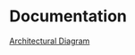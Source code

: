 # Documentation
[Architectural Diagram](https://viewer.diagrams.net/?tags=%7B%7D&highlight=0000ff&edit=_blank&layers=1&nav=1&title=Untitled%20Diagram.drawio#R7V1Lc6M6Fv41WcaFeLN0kr49vchUqtJze7LEBttUY%2FDFOHHm14%2BwEQEhQGA9sJtsYoR4nXN09J2XdKc9bo%2FfE3e3eY49P7xTFe94pz3dqSrQdR3%2By1o%2Bzy2OYp0b1kng5Z2%2BGl6D%2F%2Fl5o5K3HgLP31c6pnEcpsGu2riMo8hfppU2N0nij2q3VRxWn7pz136t4XXphvXWX4GXbvJWoChfJ%2F7lB%2BtN%2FmjbyE9sXdQ5b9hvXC%2F%2BKDVp3%2B60xySO0%2FOv7fHRDzPiIbqcr%2Fur4WzxYokfpTQX2Mfk10vw%2Bx%2F%2F8CNN%2F35brVc%2F1%2Fda%2FnLvbnjIvzh%2F2%2FQTkSCJD5HnZ3dR7rSHj02Q%2Bq87d5md%2FYBMh22bdBvCIwB%2FroIwfIzDODldq61WS%2FgH2%2FdpEv8uSKgXLaW%2Bmqk5GnzMQwzvHqSZwJjZE%2FM39JPUPzZ%2BOygoCkXRj7d%2BmnzCLvkFdv6ZuRDq6PijzFLEqE2JnQX33FyO1sW9v0gNf%2BTU7kF52%2BJL%2BQXwvJVCojNQLM3xGRFWr1LWsIw6ZQ0CYXWHG2HNWyCsaWKEJYmsYMIat0BYHX3GiAir3wJhNWV8hFVvgbAAjE4VABJhzRA%2B92EBf6yzH%2FOXH7DH9%2FnPb7%2Fmb%2BgsfFrRoYUVoDcrPMO3PSKssNWFZpqMZNyqskIz66wowEWZFSY3Tmg1TjzGEaRBduVL6EY%2BUzKvViu1hOfKDDAXpsGIzAY2%2BRWCXJZ4kyTx3MhMASrWkLC7xq%2FPDRR3gborfalSANScKiaJKrY1M%2Bp00fgRptfc1V%2FgfABHtkUSOMe0NJda4Fq4Wid4TuDCyCsTmGglcBveZn141xQtaljBcV8hvPnPIUYn7vcn03oOOwBjdzxflp9HN9qkKbSqvzT1%2BYbVh7QqcMiAtMpNNwzWEfy9hIzwIeMeMjYF0Lye5ye2gedllxPFojo3s%2Bczug2mbepcJ%2BkajRfPLZJl2JPFegOL3UO6gbSCHEiDOOrgtRe8X%2FQwZm89h28dJ8Ge5qVh8%2Bm9pYhoEqfnd9Se7h2uMnuvg5laBdzAsWcE81slaSxTRdME%2BxmBwrHBe6rU8KlSpdTkHCdK%2B5onSqt9orSkT5TA6Z4od0l8%2FORvibi%2BvSJCZHNp%2B4sVF0Z0EZ4fQCHRHaOmH3nzzBWfKdnQ3e%2BDZZWAVR3qH4P0v9nvmakZ%2BfFb1nOmGHZ%2B%2FHQsdX76LB28%2BEkAvyxT5CXQ4Hs1Lz8VoeFnxIdk6XcKXitHSLY5akv8EM4Y79W3I3Epf8JLHJwm0wZFdw8wRp%2FfP7%2Fqi9e1G1lmdS6xsfukbrL209p9TjJTfPUFmAdMOJcBzm3QDsj1WZUVoMkGuvUp8cl%2FDyBlVOXZjdw1pOT14rd2XmA2h2oT4iaKSGYgRSITthkKDWwT7OFQSarpWoBbKdI8UuCGqHnjwK2JEdKAm0Ux3nsCtwi%2B1xm5qQY6fiuf%2FIJtp6MybitfhwBfK9gbCuyKdIwuYIfocUY%2BnQpCFgLEo0P4BEELAAHmc7%2FHMx94I0AKPTAhwKFq5lgVDqT%2BZbs67ToC%2FM8%2BQ31jwX%2BZYORJaUDnyZl7rfDdFZCQMDdrJOjDbWomBR8EQ0LTooCEJPXKERBec8jrzNNRA0JSmtENAsIGRsgDhBSjfTAgtAYCQksAIMy%2FuxsQ5oLZDQj1TtZyBISYwjSG4kHB%2BM%2BuO5JflxvfO4SZO8iNvNN0st2ef40QHhhc1AGCB7i%2FiDYjhh84GEFGTJFs3wYOdLHgoFda99jAQUc%2BzAjAASmKeoPgoIER8sABRe73YHBgqnYZHdwrM0UFXRAhO8KDfeXQoXNXCR2CdvDAMnSINGM3oLBpAUV31HcCFDWRJU1Qk0OJkSYiF1YBwgQsFJU49WDNv%2BM0WBUJbzeIHNs5hDmVSFM4EIobKRJGuKeHYWJLCIQbpOCrqnCjSh%2FU2L9QhS9YaciAwSLd8ohLkUP9HvgfPSHjkGJY32wonrCchXKhom7nAub5p82H5AYoST5UjCfLcx1LmClrzpxhVT00hDOq0j2HiuUNhQN2ey705z5g2FQbDRowxshGDIW%2FZb9xd9nPVegfc1PsoWSVLcJ4%2BftETTdJUWMURz6dnVbx4M4Kh26HDxfZXaWrmq2wyPsryKjypKDXLB3fDbXHcsTRaY%2Fl80SnOWaQBacrdatovDTi7zQojL4WmeqQRVyUgXaxQFO4GRBTnPOVOeS2Zopdke2ZYYKyfGceA2uIC%2BJSIWUgfALTjQGu7WhFz8D82XilcoPoQca7n6Vuu6zDvv%2F7fkny%2BY5sIxki5LosuhXBpVTLSg%2B1zF3x6pSy3x0y5ZlohatdPEWeWu025WEL0rt1A%2Fyw89w0C7PlZpC7zXBZtNjvrspV1Q7ocPbJzn5HGpDEhxxe3wbhVbUTSZOWTOBH%2BLqP8DYJj69WQRJ5Syjlby61p2PFBszrQl2Gys2I1CiKGYhApGIz9qriM8opPFlsz7TajcBhoThAiTXOS9fIAhEmNvebQ%2Bv1TE2vKlX8RpxBhKa2DWWKSJpDGUmTFTJrjdg4bPQDvs4NKeXXEamgNYrUVtbqoWyIdHiHSta6WvVGObbOyVqn1iu03iO5Cgg3vA086kJtweNrNOF5AbwV0BTe74cg%2B603qav1glSh5pFG4R4cgSrq5xRnqW9os5GBVK8JO8CD2e8GjpF56xsKtx4beWwqo6R27fUQZJYCSevBngSSjUAOXXlluIK0pAgW%2Bq5JsMQIFvoOcZoOVGdRiza2LEnTURcCTQLJRiCFOa0agmq09Wp9ch1Yzry0puc54VyaPGIZNcbQvAXp8kjyffGceSXJlSrVU8FOfeEl5II9FfrQwtrh6qufVSpbzKjrauWqr5uZToU5eRvwHTsvSTcCk7o6I%2B5srWmeqxGZoeV%2Fg21NSUhKqrgw0zCqIXnGo8hV5grYu1xlDDWMXJCEFw%2BYQ5PShmqYvhmZ%2BAtbutL6XniYCevPJ4NTFxZ7uDSLk%2FECKcxdcn84ZOs7Ogyn3%2BhwgIzRMTQSwtzvwlCNA6lr9gBbshpnJhvCghJso2TCNCd1lGzSnP0qPbARZOG74WL97fb%2BfDQnYo6skF3HGijcwTS7pAZVahnU1Y0OPAXfMttHh6W19uc0OiSEeayBc4ft6OVxNQOq2j62OCc1X4cLFYc51tDkQ3w5A1oHR%2B9xgw10NC4a8Xh7f07jZtojkGUmpIWvdyW7UMygWCtj4i99pmvTnCuNvxRVURN%2F6YsqcP4S9kQUy98pU50lf3VzbPxt3q914u%2Fle6wbhmz9TLHm7MRfenyF6WdSUaxY%2FpJ8lhN%2FB%2BMrfO9d2eMXPWziL5v5F3d%2BSefvtHcoS%2F7Wkkdk27%2BmOvGXo3%2FDJGwlIZa%2Fk3%2BDqX7Gxq8lXT9P9hFT%2FWyObPxa0%2FjlqZ%2Blj1%2BHNP9iVL1kld8F8LxVdlltLSagWJrjsyErUDDcSvIbEXcS1PHFKdlRdgQbLAIF1yeEBdsFb6LkUFQojHYTJWf0Oyw6N7cMWy9GSFt8zRmaFv8HbqKEVGNn6oNDm%2FrgSM3wvNJNlJwJuzNYp7NJE6FcxKpsyN9EqR7wCOP1OojW2dNO%2B29u4yhI4%2BTUJJQJHDdS6uDS2DZSckSv%2FyJ1dQNpqZ74ogU4P6k1N8DjIoJX7Cy2n5h0ORs7HVPb0uPUQBG9uG%2B%2FvV3IixN0LvbDUJVQb7jpSE0vN7AaSXtommzdtsdNdu46h8J3NIpKyrIoiyujpLZdbkMejabQBOO0bTzFpKuMsjY3C6mjBIqwhWEKk16VU%2FQmVXxrnl8LN6Lp9Smeu2TxEWCAV72DDgHGXwy7gJcA88iMsxsQJbrRATU8%2F%2F1YQpIHArq8PdCJF3yTvMmCQSeP7DlqGZi%2F%2FID9v89%2Ffvs1f%2FvjpAEvYtUI%2BweIlQbCpkaI1PudGzFhfk2sCma%2F%2Bsl7sMz28Xn295sOcajdBrad33Ec%2B00wkA%2BAF9yRal2KTWoulBB4mMQZw76mGPidm%2BfTjkrat%2F8D)
